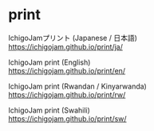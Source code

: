 # print
IchigoJamプリント (Japanese / 日本語)   
https://ichigojam.github.io/print/ja/  

IchigoJam print (English)  
https://ichigojam.github.io/print/en/  

IchigoJam print (Rwandan / Kinyarwanda)  
https://ichigojam.github.io/print/rw/  

IchigoJam print (Swahili)  
https://ichigojam.github.io/print/sw/  
